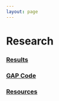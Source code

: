 ```yaml
---
layout: page
---
```



# Research

### [Results]({{site.baseurl}}/results/index.html)
### [GAP Code]({{site.baseurl}}/gap/index.html)
### [Resources]({{site.baseurl}}/resources/index.html)


